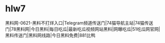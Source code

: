 # hlw7
黑料网-0621-黑料不打烊入口|Telegram频道传送门|74猫导航主站|74猫传送门|78黑料网|今日黑料|每日吃瓜|最新吃瓜视频网站黑料|网曝吃瓜|51吃瓜网官网|黑料传送门|黑料网线路|今日黑料免费|881比鸭
